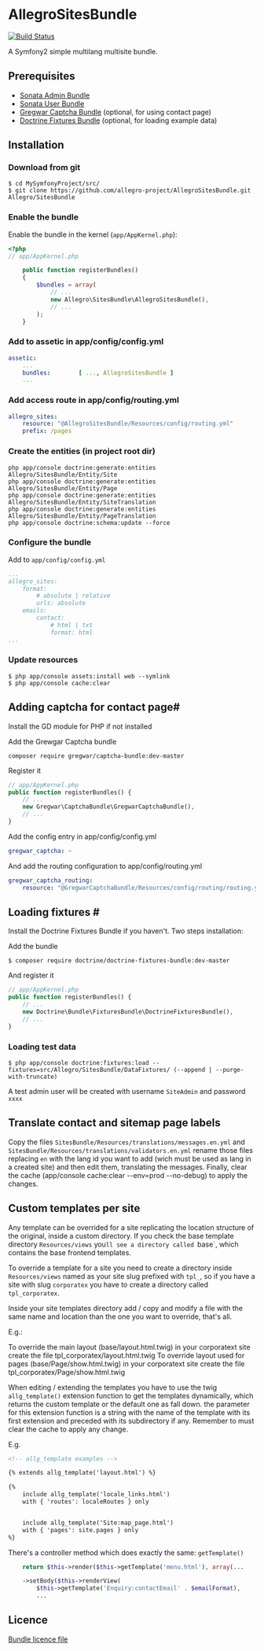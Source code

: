 AllegroSitesBundle
=================

[![Build Status](https://secure.travis-ci.org/allegro-project/AllegroSitesBundle.png?branch=master)](http://travis-ci.org/allegro-project/AllegroSitesBundle)

A Symfony2 simple multilang multisite bundle.

## Prerequisites

- [Sonata Admin Bundle](http://sonata-project.org/bundles/admin/master/doc/reference/installation.html)
- [Sonata User Bundle](http://sonata-project.org/bundles/user/master/doc/reference/installation.html)
- [Gregwar Captcha Bundle](#captcha) (optional, for using contact page)
- [Doctrine Fixtures Bundle](#fixtures) (optional, for loading example data)

## Installation

### Download from git

    $ cd MySymfonyProject/src/
    $ git clone https://github.com/allegro-project/AllegroSitesBundle.git Allegro/SitesBundle


### Enable the bundle

Enable the bundle in the kernel (`app/AppKernel.php`):

```php
<?php
// app/AppKernel.php

    public function registerBundles()
    {
        $bundles = array(
            // ...
            new Allegro\SitesBundle\AllegroSitesBundle(),
            // ...
        );
    }
```

### Add to assetic in app/config/config.yml
```yml
assetic:
    ...
    bundles:        [ ..., AllegroSitesBundle ]
    ...
```


### Add access route in app/config/routing.yml

```yml
allegro_sites:
    resource: "@AllegroSitesBundle/Resources/config/routing.yml"
    prefix: /pages
```


### Create the entities (in project root dir)
    php app/console doctrine:generate:entities Allegro/SitesBundle/Entity/Site
    php app/console doctrine:generate:entities Allegro/SitesBundle/Entity/Page
    php app/console doctrine:generate:entities Allegro/SitesBundle/Entity/SiteTranslation
    php app/console doctrine:generate:entities Allegro/SitesBundle/Entity/PageTranslation
    php app/console doctrine:schema:update --force


### Configure the bundle

Add to `app/config/config.yml`

```yml
...
allegro_sites:
    format:
        # absolute | relative
        urls: absolute
    emails:
        contact:
            # html | txt
            format: html
...
```


### Update resources

    $ php app/console assets:install web --symlink
    $ php app/console cache:clear


## Adding captcha for contact page<a id="captcha">#</a>

Install the GD module for PHP if not installed

Add the Grewgar Captcha bundle

    composer require gregwar/captcha-bundle:dev-master

Register it

```php
// app/AppKernel.php
public function registerBundles() {
    // ...
    new Gregwar\CaptchaBundle\GregwarCaptchaBundle(),
    // ...
}
```

Add the config entry in app/config/config.yml

```yml
gregwar_captcha: ~
```


And add the routing configuration to app/config/routing.yml

```yml
gregwar_captcha_routing:
    resource: "@GregwarCaptchaBundle/Resources/config/routing/routing.yml"
```


## Loading fixtures <a id="fixtures">#</a>

Install the Doctrine Fixtures Bundle if you haven't. Two steps installation:

Add the bundle

    $ composer require doctrine/doctrine-fixtures-bundle:dev-master

And register it

```php
// app/AppKernel.php
public function registerBundles() {
    // ...
    new Doctrine\Bundle\FixturesBundle\DoctrineFixturesBundle(),
    // ...
}
```

### Loading test data

    $ php app/console doctrine:fixtures:load --fixtures=src/Allegro/SitesBundle/DataFixtures/ (--append | --purge-with-truncate)

A test admin user will be created with username `SiteAdmin` and password `xxxx`


## Translate contact and sitemap page labels

Copy the files `SitesBundle/Resources/translations/messages.en.yml` and `SitesBundle/Resources/translations/validators.en.yml`
rename those files replacing `en` with the lang id you want to add (wich must be used as lang in a created site) and then edit
them, translating the messages. Finally, clear the cache (app/console cache:clear --env=prod --no-debug) to apply the changes.


## Custom templates per site

Any template can be overrided for a site replicating the location structure of the original, inside a custom directory.
If you check the base template directory `Resources/views` you`ll see a directory called `base`, which contains the base frontend templates.

To override a template for a site you need to create a directory inside `Resources/views` named as your site slug prefixed with `tpl_`, so if you have a site with slug `corporatex` you have to create a directory called `tpl_corporatex`.

Inside your site templates directory add / copy and modify a file with the same name and location than the one you want to override, that's all.

E.g.:

To override the main layout (base/layout.html.twig) in your corporatext site create the file tpl_corporatex/layout.html.twig
To override layout used for pages (base/Page/show.html.twig) in your corporatext site create the file tpl_corporatex/Page/show.html.twig

When editing / extending the templates you have to use the twig `allg_template()` extension function to get the templates dynamically, which returns the custom template or the default one as fall down.
the parameter for this extension function is a string with the name of the template with its first extension and preceded with its subdirectory if any.
Remember to must clear the cache to apply any change.

E.g.

```html
<!-- allg_template examples -->

{% extends allg_template('layout.html') %}

{%
    include allg_template('locale_links.html')
    with { 'routes': localeRoutes } only


    include allg_template('Site:map_page.html')
    with { 'pages': site.pages } only
%}
```

There's a controller method which does exactly the same: `getTemplate()`
```php
    return $this->render($this->getTemplate('menu.html'), array(...

    ->setBody($this->renderView(
        $this->getTemplate('Enquiry:contactEmail' . $emailFormat),
        ...
```

## Licence

[Bundle licence file](https://github.com/allegro-project/AllegroSitesBundle/blob/master/Resources/meta/LICENSE)
